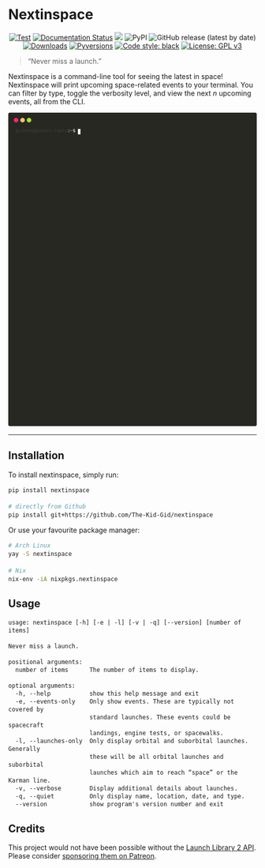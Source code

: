 # Nextinspace
<p align="center">
<a href="https://github.com/The-Kid-Gid/nextinspace/actions?query=workflow%3ATest"><img alt="Test" src="https://github.com/The-Kid-Gid/nextinspace/workflows/Test/badge.svg"></a>
<a href='https://nextinspace.readthedocs.io/en/feat-v2/?badge=feat-v2'><img src='https://readthedocs.org/projects/nextinspace/badge/?version=feat-v2'alt='Documentation Status' /></a>
<a href="https://codecov.io/gh/The-Kid-Gid/nextinspace">
<img src="https://codecov.io/gh/The-Kid-Gid/nextinspace/branch/master/graph/badge.svg?token=OCYIVWG21F"/></a>
<img alt="PyPI" src="https://img.shields.io/pypi/v/nextinspace?color=lgreen&label=PyPI%20Package">
<img alt="GitHub release (latest by date)" src="https://img.shields.io/github/v/release/The-Kid-Gid/nextinspace?label=Github%20Release">
<a href="https://pepy.tech/project/nextinspace"><img alt="Downloads" src="https://static.pepy.tech/personalized-badge/nextinspace?period=total&units=none&left_color=grey&right_color=green&left_text=Downloads"></a>
<a href="https://img.shields.io/pypi/pyversions/nextinspace"><img alt="Pyversions" src="https://img.shields.io/pypi/pyversions/nextinspace"></a>
<a href="https://github.com/psf/black"><img alt="Code style: black" src="https://img.shields.io/badge/code%20style-black-000000.svg"></a>
<a href="https://www.gnu.org/licenses/gpl-3.0"><img alt="License: GPL v3" src="https://img.shields.io/badge/License-GPLv3-blue.svg"></a>
</p>

> “Never miss a launch.”

Nextinspace is a command-line tool for seeing the latest in space! Nextinspace will print upcoming space-related events to your terminal. You can filter by type, toggle the verbosity level, and view the next *n* upcoming events, all from the CLI.

<p align="center">
  <img src="https://raw.githubusercontent.com/The-Kid-Gid/nextinspace/master/img/demo.svg" />
</p>

---

## Installation

To install nextinspace, simply run:
```bash
pip install nextinspace

# directly from Github
pip install git+https://github.com/The-Kid-Gid/nextinspace
```

Or use your favourite package manager:
```bash
# Arch Linux
yay -S nextinspace

# Nix
nix-env -iA nixpkgs.nextinspace
```

## Usage

```
usage: nextinspace [-h] [-e | -l] [-v | -q] [--version] [number of items]

Never miss a launch.

positional arguments:
  number of items      The number of items to display.

optional arguments:
  -h, --help           show this help message and exit
  -e, --events-only    Only show events. These are typically not covered by
                       standard launches. These events could be spacecraft
                       landings, engine tests, or spacewalks.
  -l, --launches-only  Only display orbital and suborbital launches. Generally
                       these will be all orbital launches and suborbital
                       launches which aim to reach “space” or the Karman line.
  -v, --verbose        Display additional details about launches.
  -q, --quiet          Only display name, location, date, and type.
  --version            show program's version number and exit
```

## Credits

This project would not have been possible without the [Launch Library 2 API](https://thespacedevs.com/llapi). Please consider [sponsoring them on Patreon](https://www.patreon.com/TheSpaceDevs).
